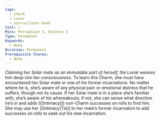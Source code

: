```yaml
---
tags:
  - charm
  - Lunar
  - source/lunar-book
Cost: —
Mins: Perception 3, Essence 3
Type: Permanent
Keywords:
  - None
Duration: Permanent
Prerequisite Charms:
  - None
---
```

*Claiming her Solar mate as an immutable part of herself, the Lunar weaves him deep into her consciousness.*
To learn this Charm, she must have encountered her Solar mate or one of his former incarnations. No matter where he is, she’s aware of any physical pain or emotional distress that he suffers, though not its cause. 
If her Solar mate is in a place she’s familiar with, she’s aware of his whereabouts; if not, she can sense what direction he’s in and adds ([[Intimacy]]) non-Charm successes on rolls to find him. She may use her [[Intimacy|Tie]] to her mate’s former incarnation to add successes on rolls to seek out his new incarnation.